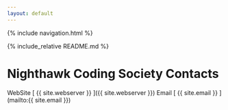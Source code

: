 ```yaml
---
layout: default
---
```

{% include navigation.html %}

{% include_relative README.md %}

# Nighthawk Coding Society Contacts
WebSite [ {{ site.webserver }} ]({{ site.webserver }})
Email [ {{ site.email }} ](mailto:{{ site.email }})


